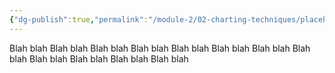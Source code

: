```yaml
---
{"dg-publish":true,"permalink":"/module-2/02-charting-techniques/placeholder-for-testing/","noteIcon":""}
---
```


Blah blah Blah blah Blah blah Blah blah Blah blah Blah blah Blah blah Blah blah Blah blah Blah blah Blah blah Blah blah 
